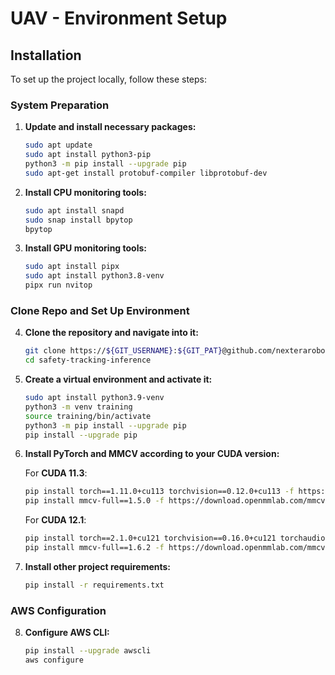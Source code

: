 
# UAV - Environment Setup

## Installation

To set up the project locally, follow these steps:

### System Preparation

1. **Update and install necessary packages:**
   ```bash
   sudo apt update
   sudo apt install python3-pip
   python3 -m pip install --upgrade pip
   sudo apt-get install protobuf-compiler libprotobuf-dev
   ```

2. **Install CPU monitoring tools:**
   ```bash
   sudo apt install snapd
   sudo snap install bpytop
   bpytop
   ```

3. **Install GPU monitoring tools:**
   ```bash
   sudo apt install pipx
   sudo apt install python3.8-venv
   pipx run nvitop
   ```

### Clone Repo and Set Up Environment

4. **Clone the repository and navigate into it:**
   ```bash
   git clone https://${GIT_USERNAME}:${GIT_PAT}@github.com/nexterarobotics/safety-tracking-inference.git
   cd safety-tracking-inference
   ```

5. **Create a virtual environment and activate it:**
   ```bash
   sudo apt install python3.9-venv
   python3 -m venv training
   source training/bin/activate
   python3 -m pip install --upgrade pip
   pip install --upgrade pip
   ```

6. **Install PyTorch and MMCV according to your CUDA version:**
   
   For **CUDA 11.3**:
   ```bash
   pip install torch==1.11.0+cu113 torchvision==0.12.0+cu113 -f https://download.pytorch.org/whl/torch_stable.html
   pip install mmcv-full==1.5.0 -f https://download.openmmlab.com/mmcv/dist/cu113/torch1.11.0/index.html
   ```

   For **CUDA 12.1**:
   ```bash
   pip install torch==2.1.0+cu121 torchvision==0.16.0+cu121 torchaudio --extra-index-url https://download.pytorch.org/whl/cu121
   pip install mmcv-full==1.6.2 -f https://download.openmmlab.com/mmcv/dist/cu121/torch2.10/index.html
   ```

7. **Install other project requirements:**
   ```bash
   pip install -r requirements.txt
   ```

### AWS Configuration

8. **Configure AWS CLI:**
   ```bash
   pip install --upgrade awscli
   aws configure
   ```
